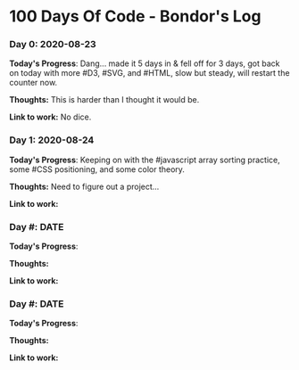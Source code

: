 # 100 Days Of Code - Bondor's Log


### Day 0: 2020-08-23

**Today's Progress**: Dang... made it 5 days in & fell off for 3 days, got back on today with more #D3, #SVG, and #HTML, slow but steady, will restart the counter now.

**Thoughts:** This is harder than I thought it would be.

**Link to work:** No dice.


### Day 1: 2020-08-24

**Today's Progress**: Keeping on with the #javascript array sorting practice, some #CSS positioning, and some color theory.

**Thoughts:** Need to figure out a project...

**Link to work:** 



### Day #: DATE

**Today's Progress**: 

**Thoughts:**

**Link to work:**


### Day #: DATE

**Today's Progress**: 

**Thoughts:**

**Link to work:**
